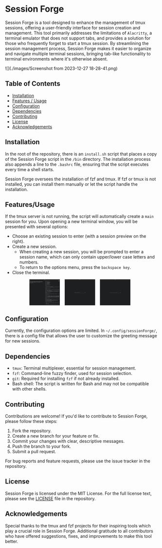 # Session Forge

Session Forge is a tool designed to enhance the management of tmux sessions, offering a user-friendly interface for session creation and management. This tool primarily addresses the limitations of `Alacritty`, a terminal emulator that does not support tabs, and provides a solution for those who frequently forget to start a tmux session. By streamlining the session management process, Session Forge makes it easier to organize and navigate multiple terminal sessions, bringing tab-like functionality to terminal environments where it's otherwise absent.

![](./images/Screenshot from 2023-12-27 18-28-41.png)

## Table of Contents

- [Installation](#installation)
- [Features / Usage](#features-usage)
- [Configuration](#configuration)
- [Dependencies](#dependencies)
- [Contributing](#contributing)
- [License](#license)
- [Acknowledgements](#acknowledgements)

## Installation

In the root of the repository, there is an `install.sh` script that places a copy of the Session Forge script in the `/bin` directory. The installation process also appends a line to the `.bashrc` file, ensuring that the script executes every time a shell starts.

Session Forge oversees the installation of fzf and tmux. If fzf or tmux is not installed, you can install them manually or let the script handle the installation.

## Features/Usage

If the tmux server is not running, the script will automatically create a `main` session for you. Upon opening a new terminal window, you will be presented with several options:

- Choose an existing session to enter (with a session preview on the right).
- Create a new session.
  - When creating a new session, you will be prompted to enter a session name, which can only contain upper/lower case letters and numbers.
  - To return to the options menu, press the `backspace key`.
- Close the terminal.

<div align="center">
    <img width="100px" src="./images/Screenshot from 2023-12-27 18-28-41.png" /> &nbsp;&nbsp;
    <img width="100px" src="./images/Screenshot from 2023-12-27 18-28-50.png" /> &nbsp;&nbsp;
    <img width="100px" src="./images/Screenshot from 2023-12-27 18-28-57.png" /> &nbsp;&nbsp;
</div>

## Configuration

Currently, the configuration options are limited. In `~/.config/sessionForge/`, there is a config file that allows the user to customize the greeting message for new sessions.

## Dependencies

- `tmux`: Terminal multiplexer, essential for session management.
- `fzf`: Command-line fuzzy finder, used for session selection.
- `git`: Required for installing `fzf` if not already installed.
- Bash shell: The script is written for Bash and may not be compatible with other shells.

## Contributing

Contributions are welcome! If you'd like to contribute to Session Forge, please follow these steps:

1. Fork the repository.
2. Create a new branch for your feature or fix.
3. Commit your changes with clear, descriptive messages.
4. Push the branch to your fork.
5. Submit a pull request.

For bug reports and feature requests, please use the issue tracker in the repository.

## License

Session Forge is licensed under the MIT License. For the full license text, please see the [LICENSE](LICENSE) file in the repository.

## Acknowledgements

Special thanks to the tmux and fzf projects for their inspiring tools which play a crucial role in Session Forge. Additional gratitude to all contributors who have offered suggestions, fixes, and improvements to make this tool better.
